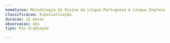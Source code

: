 ```yaml
---
nomeCurso: Metodologia do Ensino da Língua Portuguesa e Língua Inglesa
classificacao: Especialização
duracao: 12 meses
observacao: obs
tipo: Pós Graduação

---
```


